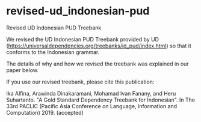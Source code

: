 # revised-ud_indonesian-pud
Revised UD Indonesian PUD Treebank

We revised the UD Indonesian PUD Treebank provided by UD (https://universaldependencies.org/treebanks/id_pud/index.html) so that it conforms to the Indonesian grammar.

The details of why and how we revised the treebank was explained in our paper below.

If you use our revised treebank, please cite this publication:


Ika Alfina, Arawinda Dinakaramani, Mohamad Ivan Fanany, and Heru Suhartanto. "A Gold Standard Dependency Treebank for Indonesian". In The 33rd PACLIC (Pacific Asia Conference on Language, Information and Computation) 2019. (accepted)

